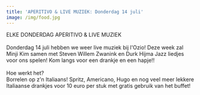 ```yaml
---
title: 'APERITIVO & LIVE MUZIEK: Donderdag 14 juli'
image: /img/food.jpg
---
```



ELKE DONDERDAG APERITIVO & LIVE MUZIEK
<br>
<br>Donderdag 14 juli hebben we weer live muziek bij l'Ozio! Deze week zal Minji Kim samen met Steven Willem Zwanink en Durk Hijma Jazz liedjes voor ons spelen! Kom langs voor een drankje en een hapje!!
<br>
<br>Hoe werkt het?
<br>Borrelen op z'n Italiaans! Spritz, Americano, Hugo en nog veel meer lekkere Italiaanse drankjes voor 10 euro per stuk met gratis gebruik van het buffet!&nbsp;